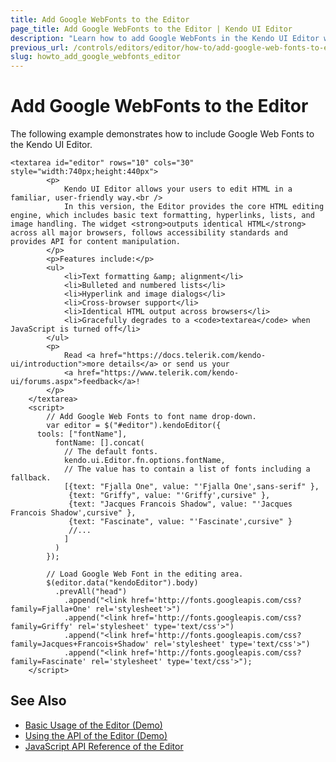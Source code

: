 ```yaml
---
title: Add Google WebFonts to the Editor
page_title: Add Google WebFonts to the Editor | Kendo UI Editor
description: "Learn how to add Google WebFonts in the Kendo UI Editor widget."
previous_url: /controls/editors/editor/how-to/add-google-web-fonts-to-editor
slug: howto_add_google_webfonts_editor
---
```


# Add Google WebFonts to the Editor

The following example demonstrates how to include Google Web Fonts to the Kendo UI Editor.

```dojo
<textarea id="editor" rows="10" cols="30" style="width:740px;height:440px">
		<p>
			Kendo UI Editor allows your users to edit HTML in a familiar, user-friendly way.<br />
			In this version, the Editor provides the core HTML editing engine, which includes basic text formatting, hyperlinks, lists, and image handling. The widget <strong>outputs identical HTML</strong> across all major browsers, follows accessibility standards and provides API for content manipulation.
		</p>
		<p>Features include:</p>
		<ul>
			<li>Text formatting &amp; alignment</li>
			<li>Bulleted and numbered lists</li>
			<li>Hyperlink and image dialogs</li>
			<li>Cross-browser support</li>
			<li>Identical HTML output across browsers</li>
			<li>Gracefully degrades to a <code>textarea</code> when JavaScript is turned off</li>
		</ul>
		<p>
			Read <a href="https://docs.telerik.com/kendo-ui/introduction">more details</a> or send us your
			<a href="https://www.telerik.com/kendo-ui/forums.aspx">feedback</a>!
		</p>
    </textarea>
	<script>
		// Add Google Web Fonts to font name drop-down.
		var editor = $("#editor").kendoEditor({
      tools: ["fontName"],
		  fontName: [].concat(
			// The default fonts.
			kendo.ui.Editor.fn.options.fontName,
			// The value has to contain a list of fonts including a fallback.
			[{text: "Fjalla One", value: "'Fjalla One',sans-serif" },
			 {text: "Griffy", value: "'Griffy',cursive" },
			 {text: "Jacques Francois Shadow", value: "'Jacques Francois Shadow',cursive" },
			 {text: "Fascinate", value: "'Fascinate',cursive" }
			 //...
			]
		  )
		});

		// Load Google Web Font in the editing area.
		$(editor.data("kendoEditor").body)
		  .prevAll("head")
			.append("<link href='http://fonts.googleapis.com/css?family=Fjalla+One' rel='stylesheet'>")
			.append("<link href='http://fonts.googleapis.com/css?family=Griffy' rel='stylesheet' type='text/css'>")
			.append("<link href='http://fonts.googleapis.com/css?family=Jacques+Francois+Shadow' rel='stylesheet' type='text/css'>")
			.append("<link href='http://fonts.googleapis.com/css?family=Fascinate' rel='stylesheet' type='text/css'>");
	</script>
```

## See Also

* [Basic Usage of the Editor (Demo)](https://demos.telerik.com/kendo-ui/editor/index)
* [Using the API of the Editor (Demo)](https://demos.telerik.com/kendo-ui/editor/api)
* [JavaScript API Reference of the Editor](/api/javascript/ui/editor)
